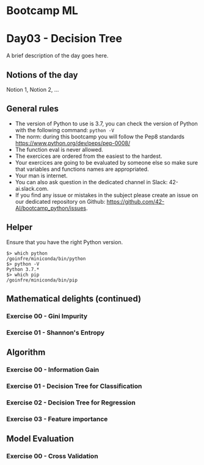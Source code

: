# Bootcamp ML

# Day03 - Decision Tree

A brief description of the day goes here.

## Notions of the day

Notion 1, Notion 2, ...

## General rules

* The version of Python to use is 3.7, you can check the version of Python with the following command: `python -V`
* The norm: during this bootcamp you will follow the Pep8 standards https://www.python.org/dev/peps/pep-0008/
* The function eval is never allowed.
* The exercices are ordered from the easiest to the hardest.
* Your exercices are going to be evaluated by someone else so make sure that variables and functions names are appropriated. 
* Your man is internet.
* You can also ask question in the dedicated channel in Slack: 42-ai.slack.com.
* If you find any issue or mistakes in the subject please create an issue on our dedicated repository on Github: https://github.com/42-AI/bootcamp_python/issues.

## Helper 

Ensure that you have the right Python version.

```
$> which python
/goinfre/miniconda/bin/python
$> python -V
Python 3.7.*
$> which pip
/goinfre/miniconda/bin/pip
```

## Mathematical delights (continued)

### Exercise 00 - Gini Impurity

### Exercise 01 - Shannon's Entropy


## Algorithm

### Exercise 00 - Information Gain

### Exercise 01 - Decision Tree for Classification

### Exercise 02 - Decision Tree for Regression

### Exercise 03 - Feature importance


## Model Evaluation

### Exercise 00 - Cross Validation

